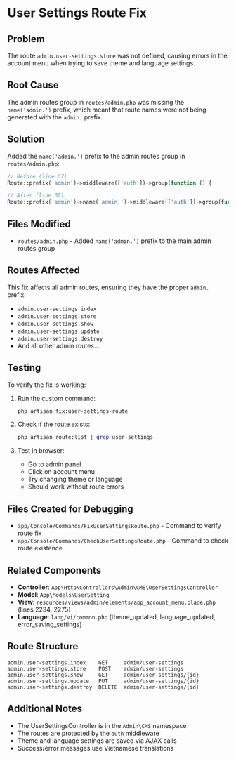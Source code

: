 # User Settings Route Fix

## Problem
The route `admin.user-settings.store` was not defined, causing errors in the account menu when trying to save theme and language settings.

## Root Cause
The admin routes group in `routes/admin.php` was missing the `name('admin.')` prefix, which meant that route names were not being generated with the `admin.` prefix.

## Solution
Added the `name('admin.')` prefix to the admin routes group in `routes/admin.php`:

```php
// Before (line 67)
Route::prefix('admin')->middleware(['auth'])->group(function () {

// After (line 67)  
Route::prefix('admin')->name('admin.')->middleware(['auth'])->group(function () {
```

## Files Modified
- `routes/admin.php` - Added `name('admin.')` prefix to the main admin routes group

## Routes Affected
This fix affects all admin routes, ensuring they have the proper `admin.` prefix:

- `admin.user-settings.index`
- `admin.user-settings.store` 
- `admin.user-settings.show`
- `admin.user-settings.update`
- `admin.user-settings.destroy`
- And all other admin routes...

## Testing
To verify the fix is working:

1. Run the custom command:
   ```bash
   php artisan fix:user-settings-route
   ```

2. Check if the route exists:
   ```bash
   php artisan route:list | grep user-settings
   ```

3. Test in browser:
   - Go to admin panel
   - Click on account menu
   - Try changing theme or language
   - Should work without route errors

## Files Created for Debugging
- `app/Console/Commands/FixUserSettingsRoute.php` - Command to verify route fix
- `app/Console/Commands/CheckUserSettingsRoute.php` - Command to check route existence

## Related Components
- **Controller**: `App\Http\Controllers\Admin\CMS\UserSettingsController`
- **Model**: `App\Models\UserSetting`
- **View**: `resources/views/admin/elements/app_account_menu.blade.php` (lines 2234, 2275)
- **Language**: `lang/vi/common.php` (theme_updated, language_updated, error_saving_settings)

## Route Structure
```
admin.user-settings.index    GET     admin/user-settings
admin.user-settings.store    POST    admin/user-settings  
admin.user-settings.show     GET     admin/user-settings/{id}
admin.user-settings.update   PUT     admin/user-settings/{id}
admin.user-settings.destroy  DELETE  admin/user-settings/{id}
```

## Additional Notes
- The UserSettingsController is in the `Admin\CMS` namespace
- The routes are protected by the `auth` middleware
- Theme and language settings are saved via AJAX calls
- Success/error messages use Vietnamese translations
